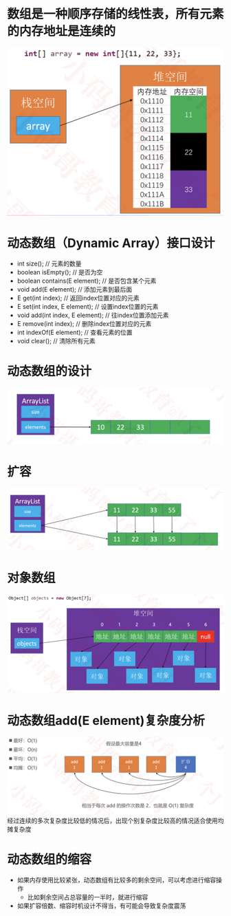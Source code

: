 # 数组是一种顺序存储的线性表，所有元素的内存地址是连续的
  ![](pic/数组内存.png)

# 动态数组（Dynamic Array）接口设计
  * int size(); // 元素的数量
  * boolean isEmpty(); // 是否为空
  * boolean contains(E element); // 是否包含某个元素
  * void add(E element); // 添加元素到最后面
  * E get(int index); // 返回index位置对应的元素
  * E set(int index, E element); // 设置index位置的元素
  * void add(int index, E element); // 往index位置添加元素
  * E remove(int index); // 删除index位置对应的元素
  * int indexOf(E element); // 查看元素的位置
  * void clear(); // 清除所有元素

# 动态数组的设计
  ![](pic/动态数组设计.png)

# 扩容
  ![](pic/扩容.png)

# 对象数组
  ![](pic/对象数组.png)

# 动态数组add(E element)复杂度分析
  ![](pic/1.png)
  经过连续的多次复杂度比较低的情况后，出现个别复杂度比较高的情况适合使用均摊复杂度

# 动态数组的缩容
  * 如果内存使用比较紧张，动态数组有比较多的剩余空间，可以考虑进行缩容操作
    * 比如剩余空间占总容量的一半时，就进行缩容
  * 如果扩容倍数、缩容时机设计不得当，有可能会导致复杂度震荡